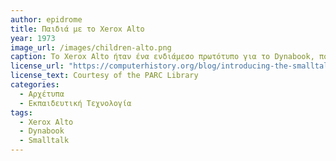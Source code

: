 ```yaml
---
author: epidrome
title: Παιδιά με το Xerox Alto
year: 1973
image_url: /images/children-alto.png
caption: To Xerox Alto ήταν ένα ενδιάμεσο πρωτότυπο για το Dynabook, που απευθύνεται σε παιδιά, οπότε οι χρήστες στις πρώτες δοκιμές ήταν πολύ συχνά παιδιά από το δημοτικό. Με αυτόν τον τρόπο, το σύστημα διάδρασης με ποντίκι και με γραφικό περιβάλλον που αναπτύχθηκε εκεί απευθύνεται κυρίως σε χρήστες μικρότερης ηλικίας. Ταυτόχρονα, το σύστημα αυτό δεν περιλαμβάνει λειτουργικό σύστημα ή αρχεία και προτρέπει τους μικρούς χρήστες να αναπτύξουν μαζί με την καθοδήγηση του δασκάλου τις εφαρμογές που τους ενδιαφέρουν.
license_url: "https://computerhistory.org/blog/introducing-the-smalltalk-zoo-48-years-of-smalltalk-history-at-chm/" 
license_text: Courtesy of the PARC Library
categories:
  - Αρχέτυπα 
  - Εκπαιδευτική Τεχνολογία 
tags:
  - Xerox Alto 
  - Dynabook
  - Smalltalk
---
```

